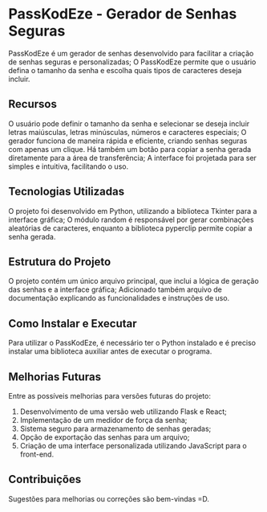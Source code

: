 # PassKodEze - Gerador de Senhas Seguras  
PassKodEze é um gerador de senhas desenvolvido para facilitar a criação de senhas seguras e personalizadas;
O PassKodEze permite que o usuário defina o tamanho da senha e escolha quais tipos de caracteres deseja incluir.  

## Recursos  
O usuário pode definir o tamanho da senha e selecionar se deseja incluir letras maiúsculas, letras minúsculas, números e caracteres especiais; 
O gerador funciona de maneira rápida e eficiente, criando senhas seguras com apenas um clique. Há também um botão para copiar a senha gerada diretamente para a área de transferência;
A interface foi projetada para ser simples e intuitiva, facilitando o uso.  

## Tecnologias Utilizadas  
O projeto foi desenvolvido em Python, utilizando a biblioteca Tkinter para a interface gráfica;
O módulo random é responsável por gerar combinações aleatórias de caracteres, enquanto a biblioteca pyperclip permite copiar a senha gerada.  

## Estrutura do Projeto  
O projeto contém um único arquivo principal, que inclui a lógica de geração das senhas e a interface gráfica;
Adicionado também arquivo de documentação explicando as funcionalidades e instruções de uso.  

## Como Instalar e Executar  
Para utilizar o PassKodEze, é necessário ter o Python instalado e é preciso instalar uma biblioteca auxiliar antes de executar o programa.  

## Melhorias Futuras  
Entre as possíveis melhorias para versões futuras do projeto:
1. Desenvolvimento de uma versão web utilizando Flask e React;
2. Implementação de um medidor de força da senha;
3. Sistema seguro para armazenamento de senhas geradas;
4. Opção de exportação das senhas para um arquivo;
5. Criação de uma interface personalizada utilizando JavaScript para o front-end.

## Contribuições  
Sugestões para melhorias ou correções são bem-vindas =D. 
